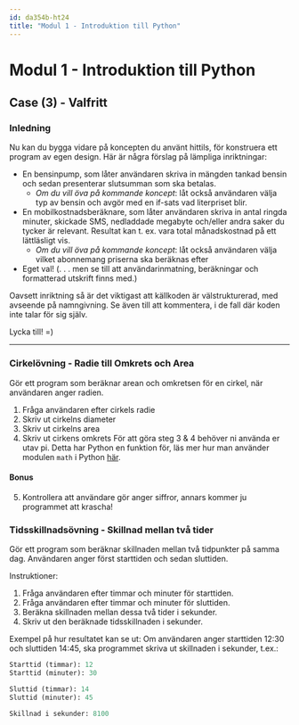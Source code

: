 ```yaml
---
id: da354b-ht24
title: "Modul 1 - Introduktion till Python"
---
```


# Modul 1 - Introduktion till Python

## Case (3) - Valfritt


### Inledning

Nu kan du bygga vidare på koncepten du använt hittils, för konstruera ett program av
egen design. Här är några förslag på lämpliga inriktningar:

- En bensinpump, som låter användaren skriva in mängden tankad bensin och sedan
presenterar slutsumman som ska betalas.
	- *Om du vill öva på kommande koncept*: låt också användaren välja typ av
	bensin och avgör med en if-sats vad literpriset blir.
- En mobilkostnadsberäknare, som låter användaren skriva in antal ringda minuter,
skickade SMS, nedladdade megabyte och/eller andra saker du tycker är relevant.
Resultat kan t. ex. vara total månadskostnad på ett lättläsligt vis.
	- *Om du vill öva på kommande koncept*: låt också användaren välja vilket abonnemang priserna ska beräknas efter
- Eget val! (. . . men se till att användarinmatning, beräkningar och formatterad
utskrift finns med.)


Oavsett inriktning så är det viktigast att källkoden är välstrukturerad, med avseende
på namngivning. Se även till att kommentera, i de fall där koden inte talar för sig själv.

Lycka till! =)

---


### Cirkelövning - Radie till Omkrets och Area
Gör ett program som beräknar arean och omkretsen för en cirkel, när användaren anger radien.
1. Fråga användaren efter cirkels radie
2. Skriv ut cirkelns diameter
3. Skriv ut cirkelns area
4. Skriv ut cirkens omkrets
För att göra steg 3 & 4 behöver ni använda er utav pi. Detta har Python en funktion för, läs mer hur man använder modulen `math` i Python [här](https://docs.python.org/3/library/math.html#math.pi).
#### Bonus
5. Kontrollera att användare gör anger siffror, annars kommer ju programmet att krascha!

### Tidsskillnadsövning - Skillnad mellan två tider
Gör ett program som beräknar skillnaden mellan två tidpunkter på samma dag. Användaren anger först starttiden och sedan sluttiden.

Instruktioner:
1. Fråga användaren efter timmar och minuter för starttiden.
2. Fråga användaren efter timmar och minuter för sluttiden.
3. Beräkna skillnaden mellan dessa två tider i sekunder.
4. Skriv ut den beräknade tidsskillnaden i sekunder.

Exempel på hur resultatet kan se ut:
Om användaren anger starttiden 12:30 och sluttiden 14:45, ska programmet skriva ut skillnaden i sekunder, t.ex.:

```python
Starttid (timmar): 12
Starttid (minuter): 30

Sluttid (timmar): 14
Sluttid (minuter): 45

Skillnad i sekunder: 8100
```
